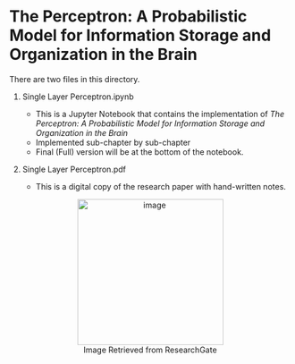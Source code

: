# The Perceptron: A Probabilistic Model for Information Storage and Organization in the Brain

There are two files in this directory.<br>

1. Single Layer Perceptron.ipynb
   - This is a Jupyter Notebook that contains the implementation of *The Perceptron: A Probabilistic Model for Information Storage and Organization in the Brain* <br>
   - Implemented sub-chapter by sub-chapter
   - Final (Full) version will be at the bottom of the notebook.

2. Single Layer Perceptron.pdf
   - This is a digital copy of the research paper with hand-written notes.

<p align="center">
   <img width="261" alt="image" src="https://github.com/jasonheesanglee/theoretical_study/assets/123557477/f98dfbdd-71ff-41e0-b869-a2140c39adbf"><br>
  Image Retrieved from ResearchGate
</p>

